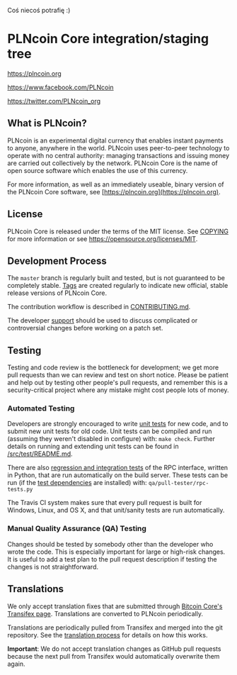 Coś niecoś potrafię :)


PLNcoin Core integration/staging tree
=====================================

https://plncoin.org

https://www.facebook.com/PLNcoin

https://twitter.com/PLNcoin_org

What is PLNcoin?
----------------

PLNcoin is an experimental digital currency that enables instant payments to
anyone, anywhere in the world. PLNcoin uses peer-to-peer technology to operate
with no central authority: managing transactions and issuing money are carried
out collectively by the network. PLNcoin Core is the name of open source
software which enables the use of this currency.

For more information, as well as an immediately useable, binary version of
the PLNcoin Core software, see [https://plncoin.org](https://plncoin.org).

License
-------

PLNcoin Core is released under the terms of the MIT license. See [COPYING](COPYING) for more
information or see https://opensource.org/licenses/MIT.

Development Process
-------------------

The `master` branch is regularly built and tested, but is not guaranteed to be
completely stable. [Tags](https://github.com/plncoin/PLNcoin_Core/tags) are created
regularly to indicate new official, stable release versions of PLNcoin Core.

The contribution workflow is described in [CONTRIBUTING.md](CONTRIBUTING.md).

The developer [support](http://plncoin.freshdesk.com)
should be used to discuss complicated or controversial changes before working
on a patch set.

Testing
-------

Testing and code review is the bottleneck for development; we get more pull
requests than we can review and test on short notice. Please be patient and help out by testing
other people's pull requests, and remember this is a security-critical project where any mistake might cost people
lots of money.

### Automated Testing

Developers are strongly encouraged to write [unit tests](src/test/README.md) for new code, and to
submit new unit tests for old code. Unit tests can be compiled and run
(assuming they weren't disabled in configure) with: `make check`. Further details on running
and extending unit tests can be found in [/src/test/README.md](/src/test/README.md).

There are also [regression and integration tests](/qa) of the RPC interface, written
in Python, that are run automatically on the build server.
These tests can be run (if the [test dependencies](/qa) are installed) with: `qa/pull-tester/rpc-tests.py`

The Travis CI system makes sure that every pull request is built for Windows, Linux, and OS X, and that unit/sanity tests are run automatically.

### Manual Quality Assurance (QA) Testing

Changes should be tested by somebody other than the developer who wrote the
code. This is especially important for large or high-risk changes. It is useful
to add a test plan to the pull request description if testing the changes is
not straightforward.

Translations
------------

We only accept translation fixes that are submitted through [Bitcoin Core's Transifex page](https://www.transifex.com/projects/p/bitcoin/).
Translations are converted to PLNcoin periodically.

Translations are periodically pulled from Transifex and merged into the git repository. See the
[translation process](doc/translation_process.md) for details on how this works.

**Important**: We do not accept translation changes as GitHub pull requests because the next
pull from Transifex would automatically overwrite them again.
